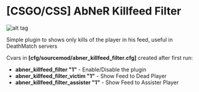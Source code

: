 #  [CSGO/CSS] AbNeR Killfeed Filter
![alt tag](http://oi68.tinypic.com/208fa03.jpg)

Simple plugin to shows only kills of the player in his feed, useful in DeathMatch servers

Cvars in **[cfg/sourcemod/abner_killfeed_filter.cfg]** created after first run:
- **abner_killfeed_filter "1"** - Enable/Disable the plugin 
- **abner_killfeed_filter_victim "1"** - Show Feed to Dead Player
- **abner_killfeed_filter_assister "1"** - Show Feed to Assister Player
